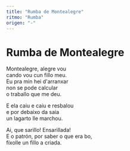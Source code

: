 ```yaml
---
title: "Rumba de Montealegre"
ritmo: "Rumba"
origen: "-"
---
```


# Rumba de Montealegre

Montealegre, alegre vou<br> cando vou cun fillo meu.<br> Eu pra min hei d'arranxar<br> non se pode calcular<br> o traballo que me deu.

E ela caiu e caiu e resbalou<br> e por debaixo da saia<br> un lagarto lle marchou.

Ai, que sarillo! Ensarillada!<br> E o patrón, por saber o que era bo,<br> fíxolle un fillo a criada.